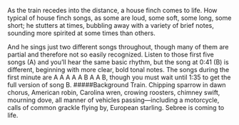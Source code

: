 As the train recedes into the distance, a house finch comes to life. How typical of house finch songs, as some are loud, some soft, some long, some short; he stutters at times, bubbling away with a variety of brief notes, sounding more spirited at some times than others.
 
And he sings just two different songs throughout, though many of them are partial and therefore not so easily recognized. Listen to those first five songs (A) and you’ll hear the same basic rhythm, but the song at 0:41 (B) is different, beginning with more clear, bold tonal notes. The songs during the first minute are A A A A A B A A B, though you must wait until 1:35 to get the full version of song B. 
#####Background
Train. Chipping sparrow in dawn chorus, American robin, Carolina wren, crowing roosters, chimney swift, mourning dove, all manner of vehicles passing—including a motorcycle, calls of common grackle flying by, European starling. Sebree is coming to life.
